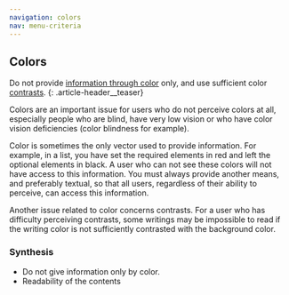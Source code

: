 ```yaml
---
navigation: colors
nav: menu-criteria
---
```


## Colors

Do not provide [information through color](glossary.html#mInfoCouleur) only, and use sufficient color [contrasts](glossary.html#mContraste).
{: .article-header__teaser}

Colors are an important issue for users who do not perceive colors at all, especially people who are blind, have very low vision or who have color vision deficiencies (color blindness for example).

Color is sometimes the only vector used to provide information. For example, in a list, you have set the required elements in red and left the optional elements in black. A user who can not see these colors will not have access to this information. You must always provide another means, and preferably textual, so that all users, regardless of their ability to perceive, can access this information.

Another issue related to color concerns contrasts. For a user who has difficulty perceiving contrasts, some writings may be impossible to read if the writing color is not sufficiently contrasted with the background color.

### Synthesis
* Do not give information only by color.
* Readability of the contents
